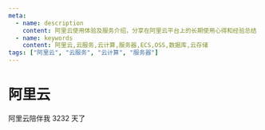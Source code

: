 ```yaml
---
meta:
  - name: description
    content: 阿里云使用体验及服务介绍，分享在阿里云平台上的长期使用心得和经验总结
  - name: keywords
    content: 阿里云,云服务,云计算,服务器,ECS,OSS,数据库,云存储
tags: ["阿里云", "云服务", "云计算", "服务器"]
---
```


# 阿里云

阿里云陪伴我 3232 天了

<ImgView title="阿里云" url="https://0.z.wiki/autoupload/20240629/oXcs/308X1264/Screenshot_2024-06-29-11-39-01-93_cbd7e7434ad06d4f6aac8c886f740ec1.jpg" />

